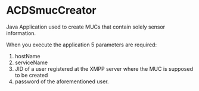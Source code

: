 ACDSmucCreator
==============
Java Application used to create MUCs that contain solely sensor information.

When you execute the application 5 parameters are required:
1. hostName
2. serviceName
3. JID of a user registered at the XMPP server where the MUC is supposed to be created
4. password of the aforementioned user.
